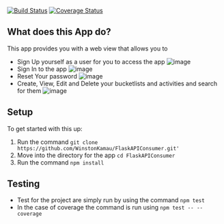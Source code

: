 [![Build Status](https://travis-ci.org/WinstonKamau/FlaskAPIConsumer.svg?branch=amending)](https://travis-ci.org/WinstonKamau/FlaskAPIConsumer)
[![Coverage Status](https://coveralls.io/repos/github/WinstonKamau/FlaskAPIConsumer/badge.svg?branch=development)](https://coveralls.io/github/WinstonKamau/FlaskAPIConsumer?branch=development)
## What does this App do?
This app provides you with a web view that allows you to 
- Sign Up yourself as a user for you to access the app
![image](https://user-images.githubusercontent.com/29925144/31103533-1b0792a2-a7e0-11e7-8373-7ffa309447fc.png)
- Sign In to the app
![image](https://user-images.githubusercontent.com/29925144/31103538-2146d75e-a7e0-11e7-987e-1e0f03fd8b72.png)
- Reset Your password
![image](https://user-images.githubusercontent.com/29925144/31103597-774a9708-a7e0-11e7-8741-2919e1a25e81.png)
- Create, View, Edit and Delete your bucketlists and activities and search for them
![image](https://user-images.githubusercontent.com/29925144/31103603-7be98fe4-a7e0-11e7-95a0-bb87ed0709d5.png)


## Setup
To get started with this up:
1. Run the command `git clone https://github.com/WinstonKamau/FlaskAPIConsumer.git'`
2. Move into the directory for the app `cd FlaskAPIConsumer`
3. Run the command `npm install`

## Testing
- Test for the project are simply run by using the command `npm test`
- In the case of coverage the command is run using `npm test -- --coverage`

